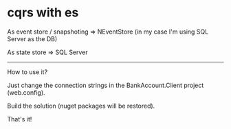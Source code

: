 # cqrs with es

As event store / snapshoting => NEventStore (in my case I'm using SQL Server as the DB)

As state store => SQL Server

---------------------------------------------------------------------------------------

How to use it?

Just change the connection strings in the BankAccount.Client project (web.config). 

Build the solution (nuget packages will be restored).

That's it!
